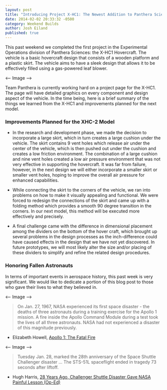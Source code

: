```yaml
---
layout: post
title: "Introducing Project X-HC1: The Newest Addition to Panthera Sciences Experimental Operations"
date: 2014-02-02 20:33:32 -0500
category: Weekend Builds
author: Josh Eiland
published: true
---
```


This past weekend we completed the first project in the Experimental Operations division of Panthera Sciences: the X-HC1 Hovercraft. The vehicle is a basic hovercraft design that consists of a wooden platform and a plastic skirt. The vehicle aims to have a sleek design that allows it to be effectively filled using a gas-powered leaf blower.

<-- Image -->

Team Panthera is currently working hard on a project page for the X-HC1. The page will have detailed graphics on every component and design aspect of the vehicle. In the time being, here is a brief summary of the things we learned from the X-HC1 and improvements planned for the next model.

### Improvements Planned for the XHC-2 Model

* In the research and development phase, we made the decision to incorporate a large skirt, which in turn creates a large cushion under the vehicle. The skirt contains 9 vent holes which release air under the center of the vehicle, which is then pushed out under the cushion and creates a low friction environment. The combination of a large cushion and nine vent holes created a low air pressure environment that was not very effective in supporting the hovercraft. It was far from failure, however, in the next design we will either incorporate a smaller skirt or smaller vent holes, hoping to improve the overall air pressure for enhanced capabilities.

* While connecting the skirt to the corners of the vehicle, we ran into problems on how to make it visually appealing and functional. We were forced to redesign the connections of the skirt and came up with a folding method which provides a smooth 90 degree transition in the corners. In our next model, this method will be executed more effectively and precisely.

* A final challenge came with the difference in dimensional placement among the dividers on the bottom of the hover craft, which brought up several problems in the design processes as the inch-difference could have caused effects in the design that we have not yet discovered. In future prototypes, we will most likely alter the size and/or placing of these dividers to simplify and refine the related design procedures.

### Honoring Fallen Astronauts

In terms of important events in aerospace history, this past week is very significant. We would like to dedicate a portion of this blog post to those who gave their lives to what they believed in.

<-- Image -->

> On Jan. 27, 1967, NASA experienced its first space disaster - the deaths of three astronauts during a training exercise for the Apollo 1 mission. A fire inside the Apollo Command Module during a test took the lives of all three astronauts. NASA had not experienced a disaster of this magnitude previously.
- Elizabeth Howell, [Apollo 1: The Fatal Fire](http://www.space.com/17338-apollo-1.html)

<-- Image -->

> Tuesday Jan. 28, marked the 28th anniversary of the Space Shuttle Challenger disaster ... The STS-51L spaceflight ended in tragedy 73 seconds after liftoff.
- Hugh Harris, [28 Years Ago, Challenger Shuttle Disaster Gave NASA Painful Lesson (Op-Ed)](http://www.space.com/24438-challenger-lessons-learned.html)
